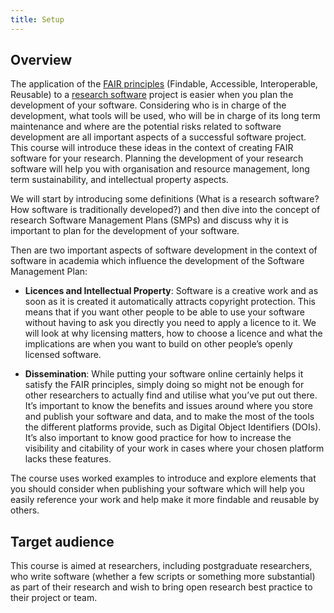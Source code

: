 ```yaml
---
title: Setup
---
```



## Overview

The application of the [FAIR principles][fair] (Findable, Accessible, Interoperable, Reusable) to a [research
software][fair4rs] project is easier when you plan the development of your software. Considering who is in charge of the
development, what tools will be used, who will be in charge of its long term maintenance and where are the potential
risks related to software development are all important aspects of a successful software project. This course will
introduce these ideas in the context of creating FAIR software for your research. Planning the development of your
research software will help you with organisation and resource management, long term sustainability, and intellectual
property aspects.

We will start by introducing some definitions (What is a research software? How software is traditionally developed?)
and then dive into the concept of research Software Management Plans (SMPs) and discuss why it is important to plan for
the development of your software.

Then are two important aspects of software development in the context of software in academia which influence the
development of the Software Management Plan:

- **Licences and Intellectual Property**: Software is a creative work and as soon as it is created it automatically
  attracts copyright protection. This means that if you want other people to be able to use your software without having
  to ask you directly you need to apply a licence to it. We will look at why licensing matters, how to choose a licence
  and what the implications are when you want to build on other people’s openly licensed software.

- **Dissemination**: While putting your software online certainly helps it satisfy the FAIR principles, simply doing so
  might not be enough for other researchers to actually find and utilise what you’ve put out there. It’s important to
  know the benefits and issues around where you store and publish your software and data, and to make the most of the
  tools the different platforms provide, such as Digital Object Identifiers (DOIs). It’s also important to know good
  practice for how to increase the visibility and citability of your work in cases where your chosen platform lacks
  these features.

The course uses worked examples to introduce and explore elements that you should consider when publishing your
software which will help you easily reference your work and help make it more findable and reusable by others.

## Target audience

This course is aimed at researchers, including postgraduate researchers, who write software (whether a few scripts or
something more substantial) as part of their research and wish to bring open research best practice to their project or
team.

[fair]: https://www.nature.com/articles/sdata201618
[fair4rs]: https://www.nature.com/articles/s41597-022-01710-x
